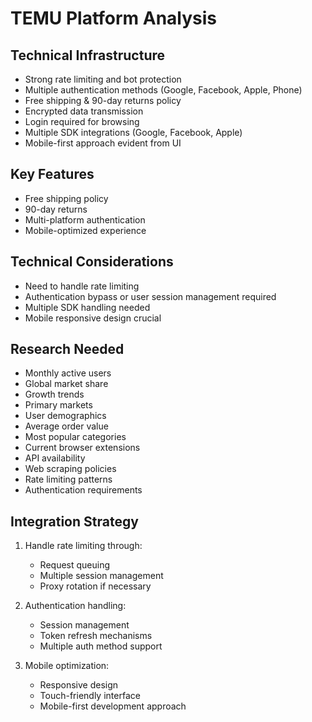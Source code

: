 # TEMU Platform Analysis

## Technical Infrastructure
- Strong rate limiting and bot protection
- Multiple authentication methods (Google, Facebook, Apple, Phone)
- Free shipping & 90-day returns policy
- Encrypted data transmission
- Login required for browsing
- Multiple SDK integrations (Google, Facebook, Apple)
- Mobile-first approach evident from UI

## Key Features
- Free shipping policy
- 90-day returns
- Multi-platform authentication
- Mobile-optimized experience

## Technical Considerations
- Need to handle rate limiting
- Authentication bypass or user session management required
- Multiple SDK handling needed
- Mobile responsive design crucial

## Research Needed
- Monthly active users
- Global market share
- Growth trends
- Primary markets
- User demographics
- Average order value
- Most popular categories
- Current browser extensions
- API availability
- Web scraping policies
- Rate limiting patterns
- Authentication requirements

## Integration Strategy
1. Handle rate limiting through:
   - Request queuing
   - Multiple session management
   - Proxy rotation if necessary

2. Authentication handling:
   - Session management
   - Token refresh mechanisms
   - Multiple auth method support

3. Mobile optimization:
   - Responsive design
   - Touch-friendly interface
   - Mobile-first development approach
